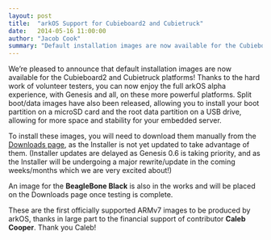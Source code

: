 ```yaml
---
layout: post
title:  "arkOS Support for Cubieboard2 and Cubietruck"
date:   2014-05-16 11:00:00
author: "Jacob Cook"
summary: "Default installation images are now available for the Cubieboard2 and Cubietruck platforms."
---
```

We’re pleased to announce that default installation images are now available for the Cubieboard2 and Cubietruck platforms! Thanks to the hard work of volunteer testers, you can now enjoy the full arkOS alpha experience, with Genesis and all, on these more powerful platforms. Split boot/data images have also been released, allowing you to install your boot partition on a microSD card and the root data partition on a USB drive, allowing for more space and stability for your embedded server.

To install these images, you will need to download them manually from the [Downloads page](/download), as the Installer is not yet updated to take advantage of them. (Installer updates are delayed as Genesis 0.6 is taking priority, and as the Installer will be undergoing a major rewrite/update in the coming weeks/months which we are very excited about!)

An image for the **BeagleBone Black** is also in the works and will be placed on the Downloads page once testing is complete.

These are the first officially supported ARMv7 images to be produced by arkOS, thanks in large part to the financial support of contributor **Caleb Cooper**. Thank you Caleb!
